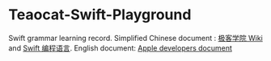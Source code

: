 # Teaocat-Swift-Playground
Swift grammar learning record.
Simplified Chinese document : [极客学院 Wiki](http://wiki.jikexueyuan.com/project/swift/) and [Swift 编程语言](https://www.cnswift.org/).
English document: [Apple developers document](https://developer.apple.com/library/content/documentation/Swift/Conceptual/Swift_Programming_Language/index.html#//apple_ref/doc/uid/TP40014097)


